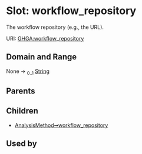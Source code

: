 
# Slot: workflow_repository


The workflow repository (e.g., the URL).

URI: [GHGA:workflow_repository](https://w3id.org/GHGA/workflow_repository)


## Domain and Range

None &#8594;  <sub>0..1</sub> [String](types/String.md)

## Parents


## Children

 *  [AnalysisMethod➞workflow_repository](AnalysisMethod_workflow_repository.md)

## Used by

